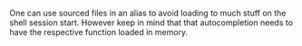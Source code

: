 
One can use sourced files in an alias to avoid loading to much stuff on the shell session start. However keep in mind that that autocompletion needs to have the respective function loaded in memory. 